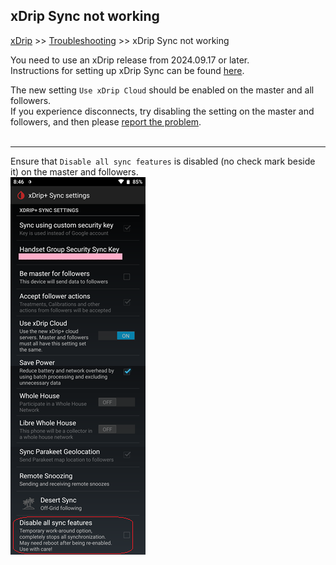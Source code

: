 ## xDrip Sync not working
[xDrip](../README.md) >> [Troubleshooting](./Troubleshooting_page.md) >> xDrip Sync not working  
  
You need to use an xDrip release from 2024.09.17 or later.  
Instructions for setting up xDrip Sync can be found [here](./xDripSync.md).  
  
The new setting `Use xDrip Cloud` should be enabled on the master and all followers.  
If you experience disconnects, try disabling the setting on the master and followers, and then please [report the problem](./Contact.md).  
<br>  
  
---  
  
Ensure that `Disable all sync features` is disabled (no check mark beside it) on the master and followers.  
![](./images/DisableAllSyncFeatures.png)  
  
